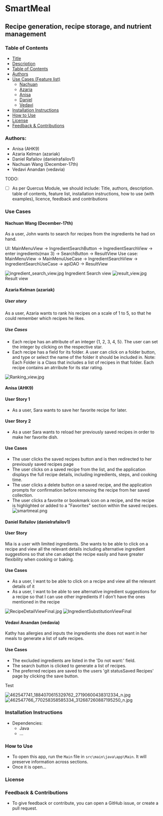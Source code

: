 # SmartMeal
## Recipe generation, recipe storage, and nutrient management 

### Table of Contents
- [Title](#smartmeal)
- [Description](#recipe-generation-recipe-storage-and-nutrient-management-)
- [Table of Contents](#table-of-contents)
- [Authors](#authors-)
- [Use Cases (Feature list)](#use-cases)
    - [Nachuan](#nachuan-wang-december-17th)
    - [Azaria](#azaria-kelman-azariak)
    - [Anisa](#anisa-ahk9)
    - [Daniel](#daniel-rafailov-danielrafailov1)
    - [Vedavi](#vedavi-anandan-vedavia)
- [Installation Instructions](#installation-instructions)
- [How to Use](#how-to-use)
- [License](#license)
- [Feedback & Contributions](#feedback--contributions)


### Authors: 
- Anisa (AHK9)
- Azaria Kelman (azariak)
- Daniel Rafailov (danielrafailov1)
- Nachuan Wang (December-17th)
- Vedavi Anandan (vedavia)


TODO:
- [ ] As per Quercus Module, we should include: Title, authors, description. table of contents, feature list,
installation instructions, how to use (with examples), licence, feedback and contributions

### Use Cases

#### Nachuan Wang (December-17th)
As a user, John wants to search for recipes from the ingredients he had on hand.

UI: MainMenuView -> IngredientSearchButton -> IngredientSearchView -> enter ingredients(max 3) -> SearchButton -> ResultView
Use case: MainMenuView -> MainMenuUseCase -> IngredientSearchView -> IngredientSearchUseCase -> 
apiDAO -> ResultView


![ingredient_search_view.jpg](images/Nachuan_User_Story/ingredient_search_view.jpg)
Ingredient Search view
![result_view.jpg](images/Nachuan_User_Story/result_view.jpg)
Result view

#### Azaria Kelman (azariak)
##### User story
As a user, Azaria wants to rank his recipes on a scale of 1 to 5, so that he could remember which recipes he likes.
##### Use Cases
- Each recipe has an attribute of an integer {1, 2, 3, 4, 5}. The user can set the integer by clicking on the respective star.
- Each recipe has a field for its folder. A user can click on a folder button, and type or select the name of the folder it should be included in.
Note: Each Folder is a Class that includes a list of recipes in that folder. Each recipe contains an atrribute for its star rating.

![Ranking_view.jpg](images/Azaria_User_Story/Ranking_view.png)

[//]: # (![Organizing_view.jpg]&#40;images/Azaria_User_Story/Organizing_view.png&#41;)

#### Anisa (AHK9)
#### User Story 1
- As a user, Sara wants to save her favorite recipe for later.
#### User Story 2
- As a user Sara wants to reload her previously saved recipes in order to make her favorite
  dish.
#### Use Cases
- The user clicks the saved recipes button and is then redirected to her previously
saved recipes page
- The user clicks on a saved recipe from the list, and the application displays the full recipe details, including 
ingredients, steps, and cooking time.
- The user clicks a delete button on a saved recipe, and the application prompts for 
confirmation before removing the recipe from her saved collection.
- The user clicks a favorite or bookmark icon on a recipe, and the recipe 
is highlighted or added to a "Favorites" section within the saved recipes.
![smartmeal.png](images/smartmeal.png)

#### Daniel Rafailov (danielrafailov1)
#### User Story
Mia is a user with limited ingredients. She wants to be able to click on a recipe and view all the relevant details
including alternative ingredient suggestions so that she can adapt the recipe easily and have greater flexibility when 
cooking or baking.

#### Use Cases
- As a user, I want to be able to click on a recipe and view all the relevant details of it
- As a user, I want to be able to see alternative ingredient suggestions for a recipe so that I can use other ingredients
if I don't have the ones mentioned in the recipe

![RecipeDetailViewFinal.jpg](images/Daniel_User_Story/RecipeDetailViewFinal.jpg)
![IngredientSubstitutionViewFinal](images/Daniel_User_Story/IngredientSubstitutionViewFinal.jpg)

#### Vedavi Anandan (vedavia)
Kathy has allergies and inputs the ingredients she does not want in her meals to generate a list of safe recipes. 

#### Use Cases
- The excluded ingredients are listed in the 'Do not want:' field.
- The search button is clicked to generate a list of recipes.
- The preferred recipes are saved to the users 'git statusSaved Recipes' page by clicking the save button.

Test

![462547741_1884070615329762_27190600438312334_n.jpg](images/462547741_1884070615329762_27190600438312334_n.jpg)
![462547766_770258358585334_312687260887195250_n.jpg](images/462547766_770258358585334_312687260887195250_n.jpg)

### Installation Instructions
- Dependencies:
  - Java
  - ...
### How to Use
  - To open this app, run the `Main` file in `src\main\java\app\Main`. 
  It will preserve information across sections.
  - Once it is open...

### License

### Feedback & Contributions
- To give feedback or contribute, you can open a GitHub issue, or create a pull request.